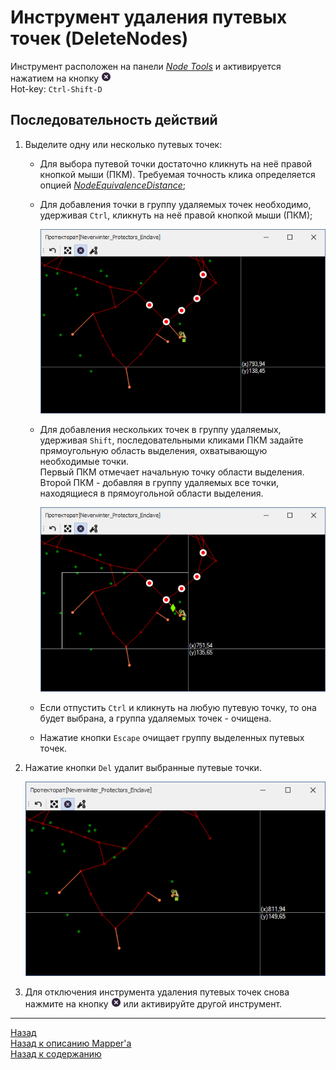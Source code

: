 # **Инструмент удаления путевых точек (DeleteNodes)**

Инструмент расположен на панели [*Node Tools*](Mapper-NodesTools-RU.md) и активируется нажатием на кнопку ![DeleteNodes](img/icons/miniCancel.png)  
Hot-key: ``Ctrl-Shift-D``

## **Последовательность действий**

1. Выделите одну или несколько путевых точек:
   - Для выбора путевой точки достаточно кликнуть на неё правой кнопкой мыши (ПКМ). Требуемая точность клика определяется опцией [*NodeEquivalenceDistance*](Mapper-MappingTools-RU.md#ref-NodeEquivalenceDistance);
   - Для добавления точки в группу удаляемых точек необходимо, удерживая ``Ctrl``, кликнуть на неё правой кнопкой мыши (ПКМ);  
                
        <p align="center"><img src="img/DeleteNodes/SelectNodes.png"></p> 

   - Для добавления нескольких точек в группу удаляемых, удерживая ``Shift``, последовательными кликами ПКМ задайте прямоугольную область выделения, охватывающую необходимые точки.  
        Первый ПКМ отмечает начальную точку области выделения.  
        Второй ПКМ - добавляя в группу удаляемых все точки, находящиеся в прямоугольной области выделения.  
        <p align="center"><img src="img/DeleteNodes/SelectingArea.png"></p> 
   - Если отпустить ``Ctrl`` и кликнуть на любую путевую точку, то она будет выбрана, а группа удаляемых точек - очищена.
   - Нажатие кнопки ``Escape`` очищает группу выделенных путевых точек. 

2. Нажатие кнопки ``Del`` удалит выбранные путевые точки.
   <p align="center"><img src="img/DeleteNodes/NodesDeleted.png"></p>
3. Для отключения инструмента удаления путевых точек снова нажмите на кнопку ![DeleteNodes](img/icons/miniCancel.png) или активируйте другой инструмент.

---

<a href="javascript:history.back()">Назад</a>  
[Назад к описанию Mapper'a](Mapper-RU.md)  
[Назад к содержанию](../../../index.md)